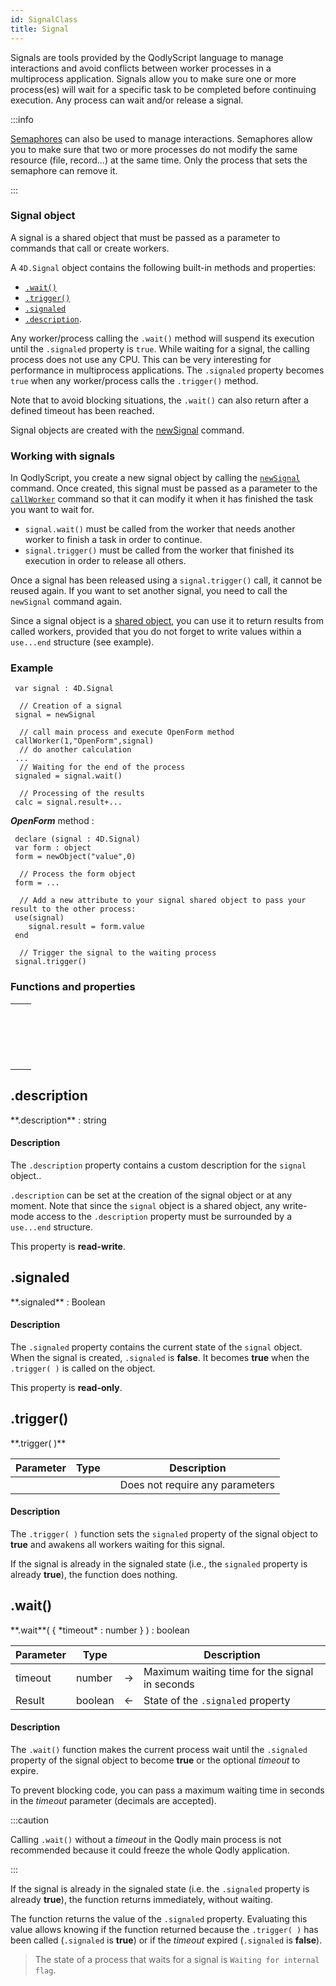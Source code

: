 ```yaml
---
id: SignalClass
title: Signal
---
```


Signals are tools provided by the QodlyScript language to manage interactions and avoid conflicts between worker processes in a multiprocess application. Signals allow you to make sure one or more process(es) will wait for a specific task to be completed before continuing execution. Any process can wait and/or release a signal.

:::info

[Semaphores](process.md#semaphore) can also be used to manage interactions. Semaphores allow you to make sure that two or more processes do not modify the same resource (file, record...) at the same time. Only the process that sets the semaphore can remove it.

:::

### Signal object

A signal is a shared object that must be passed as a parameter to commands that call or create workers.

A `4D.Signal` object contains the following built-in methods and properties:

- [`.wait()`](#wait)
- [`.trigger()`](#trigger)
- [`.signaled`](#signaled)
- [`.description`](#description).

Any worker/process calling the `.wait()` method will suspend its execution until the `.signaled` property is `true`. While waiting for a signal, the calling process does not use any CPU. This can be very interesting for performance in multiprocess applications. The `.signaled` property becomes `true` when any worker/process calls the `.trigger()` method.

Note that to avoid blocking situations, the `.wait()` can also return after a defined timeout has been reached.

Signal objects are created with the [newSignal](#newsignal) command.


### Working with signals

In QodlyScript, you create a new signal object by calling the [`newSignal`](#newsignal) command. Once created, this signal must be passed as a parameter to the [`callWorker`](process.md#callworker) command so that it can modify it when it has finished the task you want to wait for.

- `signal.wait()` must be called from the worker that needs another worker to finish a task in order to continue.
- `signal.trigger()` must be called from the worker that finished its execution in order to release all others.

Once a signal has been released using a `signal.trigger()` call, it cannot be reused again. If you want to set another signal, you need to call the `newSignal` command again.

Since a signal object is a [shared object](basics/lang-shared.md), you can use it to return results from called workers, provided that you do not forget to write values within a `use...end` structure (see example).

### Example

```qs
 var signal : 4D.Signal

  // Creation of a signal
 signal = newSignal

  // call main process and execute OpenForm method
 callWorker(1,"OpenForm",signal)
  // do another calculation
 ...
  // Waiting for the end of the process
 signaled = signal.wait()

  // Processing of the results
 calc = signal.result+...
```

***OpenForm*** method :

```qs
 declare (signal : 4D.Signal)  
 var form : object
 form = newObject("value",0)

  // Process the form object
 form = ...

  // Add a new attribute to your signal shared object to pass your result to the other process:
 use(signal)
    signal.result = form.value
 end

  // Trigger the signal to the waiting process
 signal.trigger()
```


### Functions and properties


||
|---|
|[<!-- INCLUDE #SignalClass.description.Syntax -->](#description)&nbsp;&nbsp;&nbsp;&nbsp;<!-- INCLUDE #SignalClass.description.Summary -->|
|[<!-- INCLUDE #SignalClass.signaled.Syntax -->](#signaled)&nbsp;&nbsp;&nbsp;&nbsp;<!-- INCLUDE #SignalClass.signaled.Summary --> |
|[<!-- INCLUDE #SignalClass.trigger().Syntax -->](#trigger)&nbsp;&nbsp;&nbsp;&nbsp;<!-- INCLUDE #SignalClass.trigger().Summary --> |
|[<!-- INCLUDE #SignalClass.wait().Syntax -->](#wait)&nbsp;&nbsp;&nbsp;&nbsp;<!-- INCLUDE #SignalClass.wait().Summary --> |



<!-- REF SignalClass.description.Desc -->
## .description

<!-- REF #SignalClass.description.Syntax -->**.description** : string<!-- END REF -->

#### Description

The `.description` property <!-- REF #SignalClass.description.Summary -->contains a custom description for the `signal` object.<!-- END REF -->.  

`.description` can be set at the creation of the signal object or at any moment. Note that since the `signal` object is a shared object, any write-mode access to the `.description` property must be surrounded by a `use...end` structure.

This property is **read-write**.

<!-- END REF -->



<!-- REF SignalClass.signaled.Desc -->
## .signaled   


<!-- REF #SignalClass.signaled.Syntax -->**.signaled** : Boolean<!-- END REF -->

#### Description

The `.signaled` property <!-- REF #SignalClass.signaled.Summary -->contains the current state of the `signal` object<!-- END REF -->. When the signal is created, `.signaled` is **false**. It becomes **true** when the `.trigger( )` is called on the object.

This property is **read-only**.

<!-- END REF -->



<!-- REF SignalClass.trigger().Desc -->
## .trigger()


<!-- REF #SignalClass.trigger().Syntax -->**.trigger( )**<!-- END REF -->


<!-- REF #SignalClass.trigger().Params -->
|Parameter|Type||Description|
|---------|--- |:---:|------|
||||Does not require any parameters|<!-- END REF -->


#### Description

The `.trigger( )` function <!-- REF #SignalClass.trigger().Summary -->sets the `signaled` property of the signal object to **true**<!-- END REF --> and awakens all workers waiting for this signal.

If the signal is already in the signaled state (i.e., the `signaled` property is already **true**), the function does nothing.

<!-- END REF -->



<!-- REF SignalClass.wait().Desc -->
## .wait()


<!-- REF #SignalClass.wait().Syntax -->**.wait**( { *timeout* : number } ) : boolean <!-- END REF -->


<!-- REF #SignalClass.wait().Params -->
|Parameter|Type||Description|
|---|---|---|---|
|timeout|number|->|Maximum waiting time for the signal in seconds|
|Result|boolean|<-|State of the `.signaled` property|<!-- END REF -->


#### Description

The `.wait()` function <!-- REF #SignalClass.wait().Summary -->makes the current process wait until the `.signaled` property of the signal object to become **true** or the optional *timeout* to expire<!-- END REF -->.

To prevent blocking code, you can pass a maximum waiting time in seconds in the *timeout* parameter (decimals are accepted).

:::caution

Calling `.wait()` without a *timeout* in the Qodly main process is not recommended because it could freeze the whole Qodly application.

:::

If the signal is already in the signaled state (i.e. the `.signaled` property is already **true**), the function returns immediately, without waiting.

The function returns the value of the `.signaled` property. Evaluating this value allows knowing if the function returned because the `.trigger( )` has been called (`.signaled` is **true**) or if the *timeout* expired (`.signaled` is **false**).

>The state of a process that waits for a signal is `Waiting for internal flag`.


<!-- END REF -->
